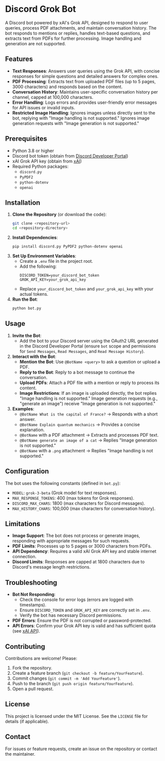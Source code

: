 # Discord Grok Bot

A Discord bot powered by xAI's Grok API, designed to respond to user queries, process PDF attachments, and maintain conversation history. The bot responds to mentions or replies, handles text-based questions, and extracts text from PDFs for further processing. Image handling and generation are not supported.

## Features
- **Text Responses**: Answers user queries using the Grok API, with concise responses for simple questions and detailed answers for complex ones.
- **PDF Processing**: Extracts text from uploaded PDF files (up to 5 pages, 3000 characters) and responds based on the content.
- **Conversation History**: Maintains user-specific conversation history per channel, capped at 100,000 characters.
- **Error Handling**: Logs errors and provides user-friendly error messages for API issues or invalid inputs.
- **Restricted Image Handling**: Ignores images unless directly sent to the bot, replying with "Image handling is not supported." Ignores image generation requests with "Image generation is not supported."

## Prerequisites
- Python 3.8 or higher
- Discord bot token (obtain from [Discord Developer Portal](https://discord.com/developers/applications))
- xAI Grok API key (obtain from [xAI](https://x.ai/api))
- Required Python packages:
  - `discord.py`
  - `PyPDF2`
  - `python-dotenv`
  - `openai`

## Installation
1. **Clone the Repository** (or download the code):
   ```bash
   git clone <repository-url>
   cd <repository-directory>
   ```
2. **Install Dependencies**:
   ```bash
   pip install discord.py PyPDF2 python-dotenv openai
   ```
3. **Set Up Environment Variables**:
   - Create a `.env` file in the project root.
   - Add the following:
     ```env
     DISCORD_TOKEN=your_discord_bot_token
     GROK_API_KEY=your_grok_api_key
     ```
   - Replace `your_discord_bot_token` and `your_grok_api_key` with your actual tokens.
4. **Run the Bot**:
   ```bash
   python bot.py
   ```

## Usage
1. **Invite the Bot**:
   - Add the bot to your Discord server using the OAuth2 URL generated in the Discord Developer Portal (ensure `bot` scope and permissions for `Send Messages`, `Read Messages`, and `Read Message History`).
2. **Interact with the Bot**:
   - **Mention the Bot**: Use `@BotName <query>` to ask a question or upload a PDF.
   - **Reply to the Bot**: Reply to a bot message to continue the conversation.
   - **Upload PDFs**: Attach a PDF file with a mention or reply to process its content.
   - **Image Restrictions**: If an image is uploaded directly, the bot replies "Image handling is not supported." Image generation requests (e.g., "generate an image") receive "Image generation is not supported."
3. **Examples**:
   - `@BotName What is the capital of France?` → Responds with a short answer.
   - `@BotName Explain quantum mechanics` → Provides a concise explanation.
   - `@BotName` with a PDF attachment → Extracts and processes PDF text.
   - `@BotName generate an image of a cat` → Replies "Image generation is not supported."
   - `@BotName` with a `.png` attachment → Replies "Image handling is not supported."

## Configuration
The bot uses the following constants (defined in `bot.py`):
- `MODEL`: `grok-3-beta` (Grok model for text responses).
- `MAX_RESPONSE_TOKENS`: 400 (max tokens for Grok responses).
- `DISCORD_MAX_CHARS`: 1800 (max characters for Discord messages).
- `MAX_HISTORY_CHARS`: 100,000 (max characters for conversation history).

## Limitations
- **Image Support**: The bot does not process or generate images, responding with appropriate messages for such requests.
- **PDF Limits**: Processes up to 5 pages or 3000 characters from PDFs.
- **API Dependency**: Requires a valid xAI Grok API key and stable internet connection.
- **Discord Limits**: Responses are capped at 1800 characters due to Discord's message length restrictions.

## Troubleshooting
- **Bot Not Responding**:
  - Check the console for error logs (errors are logged with timestamps).
  - Ensure `DISCORD_TOKEN` and `GROK_API_KEY` are correctly set in `.env`.
  - Verify the bot has necessary Discord permissions.
- **PDF Errors**: Ensure the PDF is not corrupted or password-protected.
- **API Errors**: Confirm your Grok API key is valid and has sufficient quota (see [xAI API](https://x.ai/api)).

## Contributing
Contributions are welcome! Please:
1. Fork the repository.
2. Create a feature branch (`git checkout -b feature/YourFeature`).
3. Commit changes (`git commit -m 'Add YourFeature'`).
4. Push to the branch (`git push origin feature/YourFeature`).
5. Open a pull request.

## License
This project is licensed under the MIT License. See the `LICENSE` file for details (if applicable).

## Contact
For issues or feature requests, create an issue on the repository or contact the maintainer.
